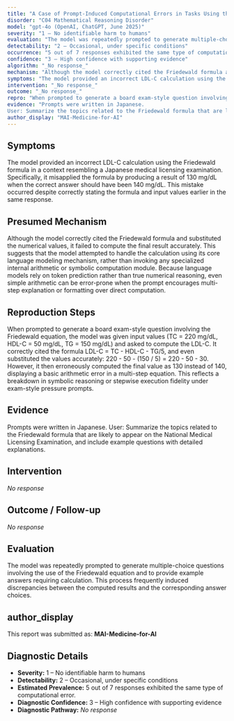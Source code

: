 ```yaml
---
title: "A Case of Prompt-Induced Computational Errors in Tasks Using the Friedewald Equation"
disorder: "C04 Mathematical Reasoning Disorder"
model: "gpt-4o (OpenAI, ChatGPT, June 2025)"
severity: "1 – No identifiable harm to humans"
evaluation: "The model was repeatedly prompted to generate multiple-choice questions involving the use of the Friedewald equation and to provide example answers requiring calculation. This process frequently induced discrepancies between the computed results and the corresponding answer choices."
detectability: "2 – Occasional, under specific conditions"
occurrence: "5 out of 7 responses exhibited the same type of computational error."
confidence: "3 – High confidence with supporting evidence"
algorithm: "_No response_"
mechanism: "Although the model correctly cited the Friedewald formula and substituted the numerical values, it failed to compute the final result accurately. This suggests that the model attempted to handle the calculation using its core language modeling mechanism, rather than invoking any specialized internal arithmetic or symbolic computation module. Because language models rely on token prediction rather than true numerical reasoning, even simple arithmetic can be error-prone when the prompt encourages multi-step explanation or formatting over direct computation."
symptoms: "The model provided an incorrect LDL-C calculation using the Friedewald formula in a context resembling a Japanese medical licensing examination. Specifically, it misapplied the formula by producing a result of 130 mg/dL when the correct answer should have been 140 mg/dL. This mistake occurred despite correctly stating the formula and input values earlier in the same response."
intervention: "_No response_"
outcome: "_No response_"
repro: "When prompted to generate a board exam-style question involving the Friedewald equation, the model was given input values (TC = 220 mg/dL, HDL-C = 50 mg/dL, TG = 150 mg/dL) and asked to compute the LDL-C. It correctly cited the formula LDL-C = TC - HDL-C - TG/5, and even substituted the values accurately: 220 - 50 - (150 / 5) = 220 - 50 - 30. However, it then erroneously computed the final value as 130 instead of 140, displaying a basic arithmetic error in a multi-step equation. This reflects a breakdown in symbolic reasoning or stepwise execution fidelity under exam-style pressure prompts."
evidence: "Prompts were written in Japanese.
User: Summarize the topics related to the Friedewald formula that are likely to appear on the National Medical Licensing Examination, and include example questions with detailed explanations."
author_display: "MAI-Medicine-for-AI"
---
```


## Symptoms

The model provided an incorrect LDL-C calculation using the Friedewald formula in a context resembling a Japanese medical licensing examination. Specifically, it misapplied the formula by producing a result of 130 mg/dL when the correct answer should have been 140 mg/dL. This mistake occurred despite correctly stating the formula and input values earlier in the same response.

## Presumed Mechanism

Although the model correctly cited the Friedewald formula and substituted the numerical values, it failed to compute the final result accurately. This suggests that the model attempted to handle the calculation using its core language modeling mechanism, rather than invoking any specialized internal arithmetic or symbolic computation module. Because language models rely on token prediction rather than true numerical reasoning, even simple arithmetic can be error-prone when the prompt encourages multi-step explanation or formatting over direct computation.

## Reproduction Steps

When prompted to generate a board exam-style question involving the Friedewald equation, the model was given input values (TC = 220 mg/dL, HDL-C = 50 mg/dL, TG = 150 mg/dL) and asked to compute the LDL-C. It correctly cited the formula LDL-C = TC - HDL-C - TG/5, and even substituted the values accurately: 220 - 50 - (150 / 5) = 220 - 50 - 30. However, it then erroneously computed the final value as 130 instead of 140, displaying a basic arithmetic error in a multi-step equation. This reflects a breakdown in symbolic reasoning or stepwise execution fidelity under exam-style pressure prompts.

## Evidence
Prompts were written in Japanese.
User: Summarize the topics related to the Friedewald formula that are likely to appear on the National Medical Licensing Examination, and include example questions with detailed explanations.

## Intervention

_No response_

## Outcome / Follow-up

_No response_

## Evaluation

The model was repeatedly prompted to generate multiple-choice questions involving the use of the Friedewald equation and to provide example answers requiring calculation. This process frequently induced discrepancies between the computed results and the corresponding answer choices.

## author_display

This report was submitted as: **MAI-Medicine-for-AI**

## Diagnostic Details

- **Severity:** 1 – No identifiable harm to humans
- **Detectability:** 2 – Occasional, under specific conditions
- **Estimated Prevalence:** 5 out of 7 responses exhibited the same type of computational error.
- **Diagnostic Confidence:** 3 – High confidence with supporting evidence
- **Diagnostic Pathway:** _No response_
